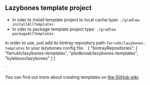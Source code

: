 Lazybones template project
--------------------------
- In oder to install template project to local cache type: `./gradlew installAllTemplates`
- In oder to package template project type: `./gradlew packageAllTemplates` 

In order to use, just add its bintray repository path `farrukh/lazybones-templates` to your lazybones config file:
`
{
    "bintrayRepositories": [
        "farrukh/lazybones-templates",
        "pledbrook/lazybones-templates",
        "kyleboon/lazybones"
    ]
}

`

You can find out more about creating templates on [the GitHub wiki][1].

[1]: https://github.com/pledbrook/lazybones/wiki/Template-developers-guide
